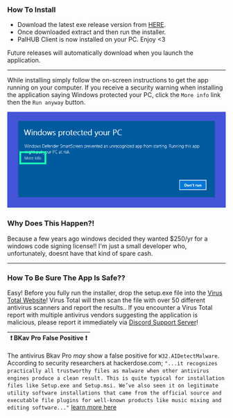 
### How To Install
- Download the latest exe release version from [HERE](https://github.com/Dekita/palhub-client/releases). 
- Once downloaded extract and then run the installer.
- PalHUB Client is now installed on your PC. Enjoy <3

Future releases will automatically download when you launch the application. 
<hr class="mt-1">

While installing simply follow the on-screen instructions to get the app running on your computer. If you receive a security warning when installing the application saying Windows protected your PC, click the `More info` link then the `Run anyway` button.
<div align="center">
    <img style="max-height: 256px; width: auto;" src="/resources/images/app-warning.png" title="app-warning-image" />
</div>


### Why Does This Happen?! 
Because a few years ago windows decided they wanted $250/yr for a windows code signing license!! I'm just a small developer who, unfortunately, doesnt have that kind of spare cash. 

<hr class="mt-1">

### How To Be Sure The App Is Safe??
Easy! Before you fully run the installer, drop the setup.exe file into the [Virus Total Website](https://www.virustotal.com)! Virus Total will then scan the file with over 50 different antivirus scanners and report the results.. If you encounter a Virus Total report with multiple antivirus vendors suggesting the application is malicious, please report it immediately via [Discord Support Server](https://discord.gg/WyTdramBkm)! 

| :exclamation: BKav Pro False Positive :exclamation: |
|---|
The antivirus Bkav Pro *may* show a false positive for `W32.AIDetectMalware`. According to security researchers at hackerdose.com; 
`"...it recognizes practically all trustworthy files as malware when other antivirus engines produce a clean result. This is quite typical for installation files like Setup.exe and Setup.msi. We’ve also seen it on legitimate utility software installations that came from the official source and executable file plugins for well-known products like music mixing and editing software..."` 
[learn more here](https://hackerdose.com/malware/w32-aidetectmalware-bkav-pro/)

